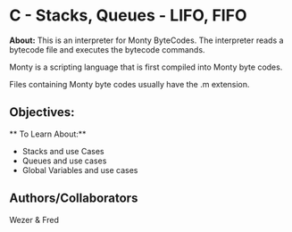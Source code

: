 # C - Stacks, Queues - LIFO, FIFO
**About:** This is an interpreter for Monty ByteCodes. The interpreter reads a bytecode file and executes the bytecode commands.

Monty is a scripting language that is first compiled into Monty byte codes.

Files containing Monty byte codes usually have the .m extension.

## Objectives:
** To Learn About:**
* Stacks and use Cases
* Queues and use cases
* Global Variables and use cases

## Authors/Collaborators
Wezer & Fred
